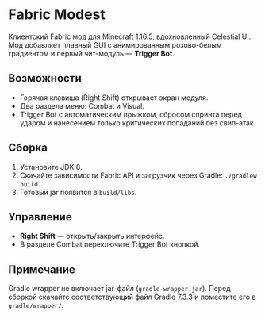 # Fabric Modest

Клиентский Fabric мод для Minecraft 1.16.5, вдохновленный Celestial UI. Мод добавляет плавный GUI с анимированным розово-белым градиентом и первый чит-модуль — **Trigger Bot**.

## Возможности
- Горячая клавиша (Right Shift) открывает экран модуля.
- Два раздела меню: Combat и Visual.
- Trigger Bot с автоматическим прыжком, сбросом спринта перед ударом и нанесением только критических попаданий без свип-атак.

## Сборка
1. Установите JDK 8.
2. Скачайте зависимости Fabric API и загрузчик через Gradle: `./gradlew build`.
3. Готовый jar появится в `build/libs`.

## Управление
- **Right Shift** — открыть/закрыть интерфейс.
- В разделе Combat переключите Trigger Bot кнопкой.

## Примечание
Gradle wrapper не включает jar-файл (`gradle-wrapper.jar`). Перед сборкой скачайте соответствующий файл Gradle 7.3.3 и поместите его в `gradle/wrapper/`.
